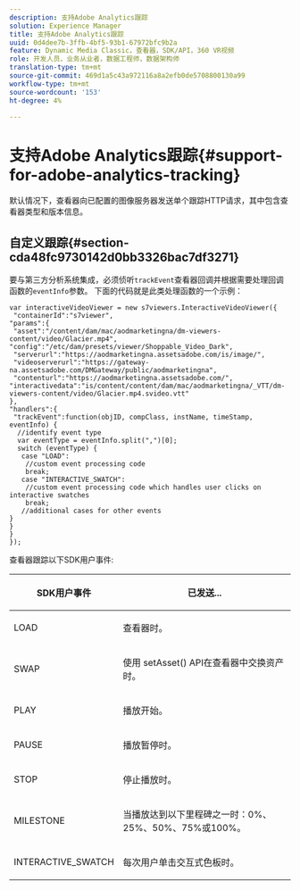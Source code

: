 ```yaml
---
description: 支持Adobe Analytics跟踪
solution: Experience Manager
title: 支持Adobe Analytics跟踪
uuid: 0d4dee7b-3ffb-4bf5-93b1-67972bfc9b2a
feature: Dynamic Media Classic，查看器，SDK/API，360 VR视频
role: 开发人员，业务从业者，数据工程师，数据架构师
translation-type: tm+mt
source-git-commit: 469d1a5c43a972116a8a2efb0de5708800130a99
workflow-type: tm+mt
source-wordcount: '153'
ht-degree: 4%

---
```



# 支持Adobe Analytics跟踪{#support-for-adobe-analytics-tracking}

默认情况下，查看器向已配置的图像服务器发送单个跟踪HTTP请求，其中包含查看器类型和版本信息。

## 自定义跟踪{#section-cda48fc9730142d0bb3326bac7df3271}

要与第三方分析系统集成，必须侦听`trackEvent`查看器回调并根据需要处理回调函数的`eventInfo`参数。 下面的代码就是此类处理函数的一个示例：

```
var interactiveVideoViewer = new s7viewers.InteractiveVideoViewer({ 
 "containerId":"s7viewer", 
"params":{ 
 "asset":"/content/dam/mac/aodmarketingna/dm-viewers-content/video/Glacier.mp4", 
"config":"/etc/dam/presets/viewer/Shoppable_Video_Dark", 
 "serverurl":"https://aodmarketingna.assetsadobe.com/is/image/", 
 "videoserverurl":"https://gateway-na.assetsadobe.com/DMGateway/public/aodmarketingna", 
 "contenturl":"https://aodmarketingna.assetsadobe.com/", 
"interactivedata":"is/content/content/dam/mac/aodmarketingna/_VTT/dm-viewers-content/video/Glacier.mp4.svideo.vtt" 
}, 
"handlers":{ 
 "trackEvent":function(objID, compClass, instName, timeStamp, eventInfo) { 
  //identify event type 
  var eventType = eventInfo.split(",")[0]; 
  switch (eventType) { 
   case "LOAD": 
    //custom event processing code 
    break; 
   case "INTERACTIVE_SWATCH": 
    //custom event processing code which handles user clicks on interactive swatches 
    break; 
   //additional cases for other events 
} 
} 
} 
});
```

查看器跟踪以下SDK用户事件:

<table id="table_5D090E6614974D968E1A93B5727D859C"> 
 <thead> 
  <tr> 
   <th colname="col1" class="entry"> <p>SDK用户事件 </p> </th> 
   <th colname="col2" class="entry"> <p>已发送... </p> </th> 
  </tr> 
 </thead>
 <tbody> 
  <tr> 
   <td colname="col1"> <p> <span class="codeph"> LOAD </span> </p> </td> 
   <td colname="col2"> <p>查看器时。 </p> </td> 
  </tr> 
  <tr> 
   <td colname="col1"> <p> <span class="codeph"> SWAP </span> </p> </td> 
   <td colname="col2"> <p>使用<span class="codeph"> setAsset()</span> API在查看器中交换资产时。 </p> </td> 
  </tr> 
  <tr> 
   <td colname="col1"> <p> <span class="codeph"> PLAY </span> </p> </td> 
   <td colname="col2"> <p>播放开始。 </p> </td> 
  </tr> 
  <tr> 
   <td colname="col1"> <p> <span class="codeph"> PAUSE </span> </p> </td> 
   <td colname="col2"> <p>播放暂停时。 </p> </td> 
  </tr> 
  <tr> 
   <td colname="col1"> <p> <span class="codeph"> STOP </span> </p> </td> 
   <td colname="col2"> <p>停止播放时。 </p> </td> 
  </tr> 
  <tr> 
   <td colname="col1"> <p> <span class="codeph"> MILESTONE </span> </p> </td> 
   <td colname="col2"> <p>当播放达到以下里程碑之一时：0%、25%、50%、75%或100%。 </p> </td> 
  </tr> 
  <tr> 
   <td colname="col1"> <p> <span class="codeph"> INTERACTIVE_SWATCH  </span> </p> </td> 
   <td colname="col2"> <p>每次用户单击交互式色板时。 </p> </td> 
  </tr> 
 </tbody> 
</table>

